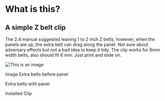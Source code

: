 # What is this? 

## A simple Z belt clip

The 2.4 manual suggested leaving 1 to 2 inch Z belts, however, when the panels are up, the extra belt can drag along the panel. Not sure about adversary effects but not a bad idea to keep it tidy. The clip works for 9mm width belts, also should fit 6 mm. Just print and slide on.


![This is an image](/imgs/IMG_3018.jpg)


image Extra belts before panel

Extra belts with panel 

Installed Clip


